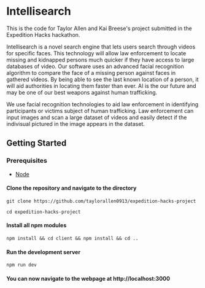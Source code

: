# Intellisearch

This is the code for Taylor Allen and Kai Breese's project submitted in the Expedition Hacks hackathon.

Intellisearch is a novel search engine that lets users search through videos for specific faces. This technology will allow law enforcement to locate missing and kidnapped persons much quicker if they have access to large databases of video. Our software uses an advanced facial recognition algorithm to compare the face of a missing person against faces in gathered videos. By being able to see the last known location of a person, it will aid authorities in locating them faster than ever. AI is the our future and may be one of our best weapons against human trafficking.

We use facial recognition technologies to aid law enforcement in identifying participants or victims subject of human trafficking. Law enforcement can input images and scan a large dataset of videos and easily detect if the indivisual pictured in the image appears in the dataset. 

## Getting Started

### Prerequisites
 - [Node](https://nodejs.org/en/)

#### Clone the repository and navigate to the directory
```
git clone https://github.com/taylorallen0913/expedition-hacks-project

cd expedition-hacks-project
```

#### Install all npm modules
```
npm install && cd client && npm install && cd ..
```

#### Run the development server
```
npm run dev
```

#### You can now navigate to the webpage at http://localhost:3000